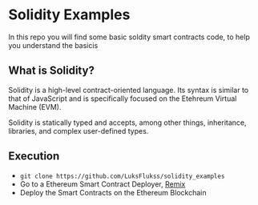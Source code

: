 # Solidity Examples
In this repo you will find some basic soldity smart contracts code, to help you understand the basicis

## What is Solidity? 
Solidity is a high-level contract-oriented language. Its syntax is similar to that of JavaScript and is specifically focused on the Etehreum Virtual Machine (EVM).

Solidity is statically typed and accepts, among other things, inheritance, libraries, and complex user-defined types.

## Execution
* ```git clone https://github.com/LuksFlukss/solidity_examples```
* Go to a Ethereum Smart Contract Deployer, [Remix](https://remix.ethereum.org/)
* Deploy the Smart Contracts on the Ethereum Blockchain
